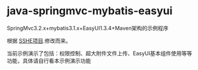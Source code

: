 # java-springmvc-mybatis-easyui

SpringMvc3.2.x+mybatis3.1.x+EasyUI1.3.4+Maven架构的示例程序

根据 [SSHE项目](http://sshe.jeasyuicn.com/).修改而来。

当前示例演示了包括：权限控制、超大附件文件上传、EasyUI基本组件使用等等功能，具体请自行看本示例演示功能 
